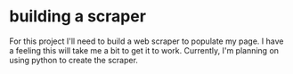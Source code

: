 # building a scraper

For this project I'll need to build a web scraper to populate my page. I have a feeling this will take me a bit to get it to work. Currently, I'm planning on using python to create the scraper. 